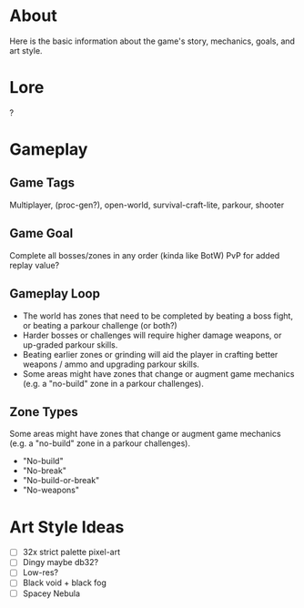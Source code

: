 # About
Here is the basic information about the game's story, mechanics, goals, and art style.

# Lore
?

# Gameplay

## Game Tags
Multiplayer, (proc-gen?), open-world, survival-craft-lite, parkour, shooter

## Game Goal
Complete all bosses/zones in any order (kinda like BotW)
PvP for added replay value?

## Gameplay Loop
- The world has zones that need to be completed by beating a boss fight, or beating a parkour challenge (or both?)
- Harder bosses or challenges will require higher damage weapons, or up-graded parkour skills.
- Beating earlier zones or grinding will aid the player in crafting better weapons / ammo and upgrading parkour skills.
- Some areas might have zones that change or augment game mechanics (e.g. a "no-build" zone in a parkour challenges).

## Zone Types
Some areas might have zones that change or augment game mechanics (e.g. a "no-build" zone in a parkour challenges).
- "No-build"
- "No-break"
- "No-build-or-break"
- "No-weapons"

# Art Style Ideas
- [ ] 32x strict palette pixel-art
- [ ] Dingy maybe db32?
- [ ] Low-res?
- [ ] Black void + black fog
- [ ] Spacey Nebula